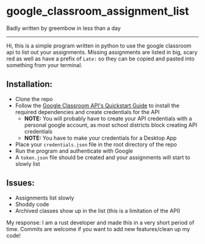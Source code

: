 # google_classroom_assignment_list
Badly written by greembow in less than a day

---
Hi, this is a simple program written in python to use the google classroom api to list out your assignments. Missing assignments are listed in big, scary red as well as have a prefix of `Late:` so they can be copied and pasted into something from your terminal.

## Installation:
- Clone the repo
- Follow the [Google Classroom API's Quickstart Guide](https://developers.google.com/classroom/quickstart/python#prerequisites) to install the required dependencies and create credentials for the API
  - **NOTE:** You will probably have to create your API credentials with a personal google account, as most school districts block creating API credentials
  - **NOTE:** You have to make your credentials for a Desktop App
- Place your `credentials.json` file in the root directory of the repo
- Run the program and authenticate with Google
- A `token.json` file should be created and your assignments will start to slowly list

## Issues:
- Assignments list slowly
- Shoddy code
- Archived classes show up in the list (this is a limitation of the API)

My response: I am a rust developer and made this in a very short period of time. Commits are welcome if you want to add new features/clean up my code!